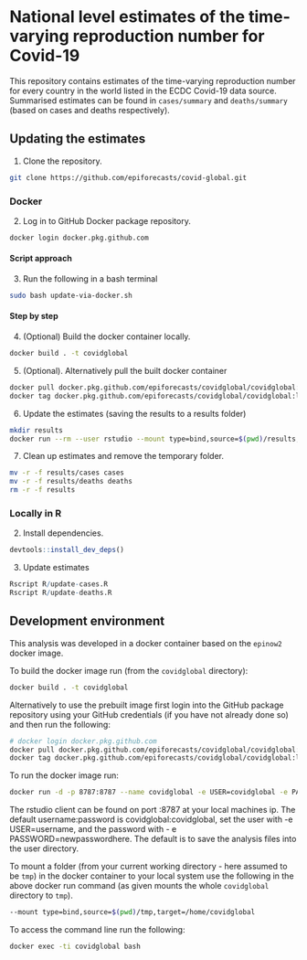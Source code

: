 
# National level estimates of the time-varying reproduction number for Covid-19

This repository contains estimates of the time-varying reproduction number for every country in the world listed in the ECDC Covid-19 data source. Summarised estimates can be found in `cases/summary` and `deaths/summary` (based on cases and deaths respectively). 

## Updating the estimates

1. Clone the repository.

```bash
git clone https://github.com/epiforecasts/covid-global.git
```

### Docker

2. Log in to GitHub Docker package repository.

```bash
docker login docker.pkg.github.com
```

#### Script approach

3. Run the following in a bash terminal

```bash
sudo bash update-via-docker.sh
```

#### Step by step


4. (Optional) Build the docker container locally.

```bash
docker build . -t covidglobal
```

5. (Optional). Alternatively pull the built docker container

```bash
docker pull docker.pkg.github.com/epiforecasts/covidglobal/covidglobal:latest
docker tag docker.pkg.github.com/epiforecasts/covidglobal/covidglobal:latest covidglobal
```

6. Update the estimates (saving the results to a results folder)

```bash
mkdir results
docker run --rm --user rstudio --mount type=bind,source=$(pwd)/results,target=/home/covidglobal covidglobal /bin/bash bin/update-estimates.sh
```

7. Clean up estimates and remove the temporary folder.

```bash
mv -r -f results/cases cases
mv -r -f results/deaths deaths
rm -r -f results
```

### Locally in R

2. Install dependencies.

```r
devtools::install_dev_deps()
```

3. Update estimates

```r
Rscript R/update-cases.R
Rscript R/update-deaths.R
```

## Development environment

This analysis was developed in a docker container based on the `epinow2` docker image.

To build the docker image run (from the `covidglobal` directory):

``` bash
docker build . -t covidglobal
```

Alternatively to use the prebuilt image first login into the GitHub package repository using your GitHub credentials (if you have not already done so) and then run the following:

```bash
# docker login docker.pkg.github.com
docker pull docker.pkg.github.com/epiforecasts/covidglobal/covidglobal:latest
docker tag docker.pkg.github.com/epiforecasts/covidglobal/covidglobal:latest covidglobal
```
To run the docker image run:

``` bash
docker run -d -p 8787:8787 --name covidglobal -e USER=covidglobal -e PASSWORD=covidglobal covidglobal
```

The rstudio client can be found on port :8787 at your local machines ip.
The default username:password is covidglobal:covidglobal, set the user with -e
USER=username, and the password with - e PASSWORD=newpasswordhere. The
default is to save the analysis files into the user directory.

To mount a folder (from your current working directory - here assumed to
be `tmp`) in the docker container to your local system use the following
in the above docker run command (as given mounts the whole `covidglobal`
directory to `tmp`).

``` bash
--mount type=bind,source=$(pwd)/tmp,target=/home/covidglobal
```

To access the command line run the following:

``` bash
docker exec -ti covidglobal bash
```